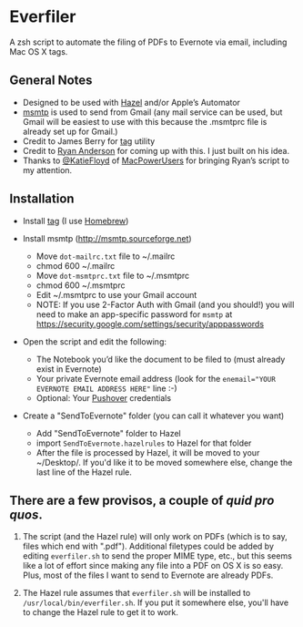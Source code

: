 Everfiler
=========

A zsh script to automate the filing of PDFs to Evernote via email, including Mac OS X tags.

## General Notes

- Designed to be used with [Hazel](http://www.noodlesoft.com/hazel.php) and/or Apple’s Automator
- [msmtp](http://msmtp.sourceforge.net) is used to send from Gmail (any mail service can be used, but Gmail will be easiest to use with this because the .msmtprc file is already set up for Gmail.)
- Credit to James Berry for [tag](https://github.com/jdberry) utility
- Credit to [Ryan Anderson](http://ryananderson.com.au/projects/everfiler/) for coming up with this. I just built on his idea.
- Thanks to [@KatieFloyd](https://twitter.com/katiefloyd) of [MacPowerUsers](http://www.macpowerusers.com) for bringing Ryan’s script to my attention.

## Installation

- Install [tag](https://github.com/jdberry/tag) (I use [Homebrew](http://mxcl.github.com/homebrew/))

- Install msmtp (http://msmtp.sourceforge.net)
	- Move `dot-mailrc.txt` file to ~/.mailrc
	- chmod 600 ~/.mailrc
	- Move `dot-msmtprc.txt` file to ~/.msmtprc
	- chmod 600 ~/.msmtprc
	- Edit ~/.msmtprc to use your Gmail account
	- NOTE: If you use 2-Factor Auth with Gmail (and you should!) you will need to make an app-specific password for `msmtp` at <https://security.google.com/settings/security/apppasswords>

- Open the script and edit the following:
  - The Notebook you’d like the document to be filed to (must already exist in Evernote)
  - Your private Evernote email address (look for the `enemail="YOUR EVERNOTE EMAIL ADDRESS HERE"` line :-)
  - Optional: Your [Pushover](https://pushover.net) credentials

- Create a "SendToEvernote" folder (you can call it whatever you want)
	- Add "SendToEvernote" folder to Hazel
	- import `SendToEvernote.hazelrules` to Hazel for that folder
	- After the file is processed by Hazel, it will be moved to your ~/Desktop/. If you'd like it to be moved somewhere else, change the last line of the Hazel rule.

## There are a few provisos, a couple of *quid pro quos*.

1.	The script (and the Hazel rule) will only work on PDFs (which is to say, files which end with ".pdf"). Additional filetypes could be added by editing `everfiler.sh` to send the proper MIME type, etc., but this seems like a lot of effort since making any file into a PDF on OS X is so easy. Plus, most of the files I want to send to Evernote are already PDFs.

2.	The Hazel rule assumes that `everfiler.sh` will be installed to `/usr/local/bin/everfiler.sh`. If you put it somewhere else, you'll have to change the Hazel rule to get it to work.

